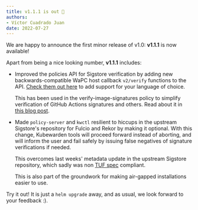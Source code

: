 ```yaml
---
title: v1.1.1 is out 🎉
authors:
- Víctor Cuadrado Juan
date: 2022-07-27
---
```


We are happy to announce the first minor release of v1.0: **v1.1.1** is
now available!

Apart from being a nice looking number, **v1.1.1** includes:

* Improved the policies API for Sigstore verification by adding new
  backwards-compatible WaPC host callback `v2/verify` functions to the API.
  [Check them out
    here](https://docs.kubewarden.io/writing-policies/spec/host-capabilities/signature-verifier-policies)
  to add support for your language of choice.

  This has been used in the verify-image-signatures policy to simplify
  verification of GitHub Actions signatures and others. Read about it in [this
  blog post](../verify-signatures-with-gha-and-prefix/).
  
* Made `policy-server` and `kwctl` resilient to hiccups in the upstream
  Sigstore's repository for Fulcio and Rekor by making it optional. With this change,
  Kubewarden tools will proceed forward instead of aborting, and will inform the
  user and fail safely by issuing false negatives of signature verifications if
  needed.

  This overcomes last weeks' metadata update in the upstream Sigstore repository,
  which sadly was non [TUF
  spec](https://theupdateframework.github.io/specification/latest) compliant.
  
  This is also part of the groundwork for making air-gapped installations easier
  to use.

Try it out!
It is just a `helm upgrade` away, and as usual, we look forward to your
feedback :).
